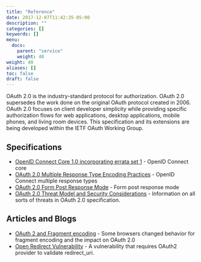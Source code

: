 ```yaml
---
title: "Reference"
date: 2017-12-07T11:42:35-05:00
description: ""
categories: []
keywords: []
menu:
  docs:
    parent: "service"
    weight: 40
weight: 40
aliases: []
toc: false
draft: false
---
```


OAuth 2.0 is the industry-standard protocol for authorization. OAuth 2.0 supersedes the work done on the 
original OAuth protocol created in 2006. OAuth 2.0 focuses on client developer simplicity while providing 
specific authorization flows for web applications, desktop applications, mobile phones, and living room 
devices. This specification and its extensions are being developed within the IETF OAuth Working Group.



## Specifications


* [OpenID Connect Core 1.0 incorporating errata set 1](http://openid.net/specs/openid-connect-core-1_0.html#OAuth.Responses) - OpenID Connect core
* [OAuth 2.0 Multiple Response Type Encoding Practices](http://openid.net/specs/oauth-v2-multiple-response-types-1_0.html) - OpenID Connect multiple response types 
* [OAuth 2.0 Form Post Response Mode](http://openid.net/specs/oauth-v2-form-post-response-mode-1_0.html) - Form post response mode
* [OAuth 2.0 Threat Model and Security Considerations](https://tools.ietf.org/html/rfc6819) - Information on all sorts of threats in OAuth 2.0 specification.


## Articles and Blogs

* [OAuth 2 and Fragment encoding](http://www.thread-safe.com/2014/05/oauth-2-and-fragment-encoding.html) - Some browsers changed behavior for fragment encoding and the impact on OAuth 2.0
* [Open Redirect Vulnerability](https://weblog.bulknews.net/covert-redirect-vulnerability-with-oauth-2-2c1f3083b1b4#.t1ldg8xf8) - A vulnerability that requires OAuth2 provider to validate redirect_uri.


